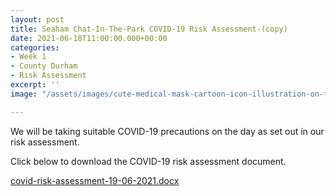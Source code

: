 ```yaml
---
layout: post
title: Seaham Chat-In-The-Park COVID-19 Risk Assessment-(copy)
date: 2021-06-18T11:00:00.000+00:00
categories:
- Week 1
- County Durham
- Risk Assessment
excerpt: ''
image: "/assets/images/cute-medical-mask-cartoon-icon-illustration-on-transparent-background-png.png"

---
```

We will be taking suitable COVID-19 precautions on the day as set out in our risk assessment.

Click below to download the COVID-19 risk assessment document.

[covid-risk-assessment-19-06-2021.docx](/assets/images/covid-risk-assessment-19-06-2021.docx "covid-risk-assessment-19-06-2021.docx")
